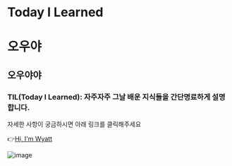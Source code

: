 # Today I Learned 
# 오우야
## 오우야야
### TIL(Today I Learned): 자주자주 그날 배운 지식들을 간단명료하게 설명합니다.

자세한 사항이 궁금하시면 아래 링크를 클릭해주세요

👉[Hi, I'm Wyatt](https://www.notion.so/Hi-I-m-Wyatt-93b592a0ab334ddf85f78a44cf2e1d53)

![image](https://user-images.githubusercontent.com/16986694/117998352-c78ba100-b37e-11eb-9058-c92cf5491a34.png)
